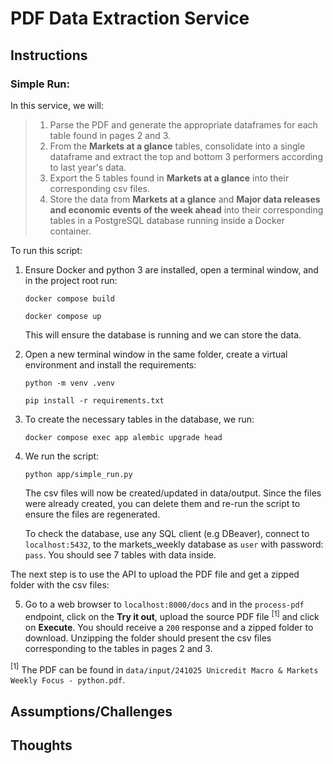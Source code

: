 # PDF Data Extraction Service

## Instructions

### Simple Run:

In this service, we will:

>1. Parse the PDF and generate the appropriate dataframes for each table found in pages 2 and 3.
>2. From the **Markets at a glance** tables, consolidate into a single dataframe and extract the top and bottom 3 performers according to last year's data.
>3. Export the 5 tables found in **Markets at a glance** into their corresponding csv files.
>4. Store the data from **Markets at a glance** and **Major data releases and economic events of the week ahead** into their corresponding tables in a PostgreSQL database running inside a Docker container.

To run this script:

1. Ensure Docker and python 3 are installed, open a terminal window, and in the project root run:

    `docker compose build`

    `docker compose up`

    This will ensure the database is running and we can store the data.

2. Open a new terminal window in the same folder, create a virtual environment and install the requirements:

    `python -m venv .venv`

    `pip install -r requirements.txt`

3. To create the necessary tables in the database, we run:

    `docker compose exec app alembic upgrade head`

4. We run the script:

    `python app/simple_run.py`

    The csv files will now be created/updated in data/output. Since the files were already created, you can delete them and re-run the script to ensure the files are regenerated.
    
    To check the database, use any SQL client (e.g DBeaver), connect to `localhost:5432`, to the markets_weekly database as `user` with password: `pass`. You should see 7 tables with data inside.

The next step is to use the API to upload the PDF file and get a zipped folder with the csv files:

5. Go to a web browser to `localhost:8000/docs` and in the `process-pdf` endpoint, click on the **Try it out**, upload the source PDF file $^{[1]}$
 and click on **Execute**. You should receive a `200` response and a zipped folder to download. Unzipping the folder should present the csv files corresponding to the tables in pages 2 and 3.

$^{[1]}$ The PDF can be found in `data/input/241025 Unicredit Macro & Markets Weekly Focus - python.pdf`.

## Assumptions/Challenges



## Thoughts


